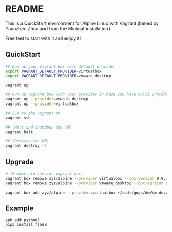 # README

This is a QuickStart environment for Alpine Linux with Vagrant (baked by Yuanzhen Zhou and from the Minimal installation).

Free feel to start with it and enjoy it!

## QuickStart

```sh
## Run up your Vagrant box with default provider
export VAGRANT_DEFAULT_PROVIDER=virtualbox
export VAGRANT_DEFAULT_PROVIDER=vmware_desktop

vagrant up

## Run up vagrant box with your provider in case you have multi provider envs like me, I am rich :)
vagrant up --provider=vmware_desktop
vagrant up --provider=virtualbox

## SSH to the vagrant VM
vagrant ssh

## (Halt and shutdown the VM)
vagrant halt

## (Destroy the VM)
vagrant destroy -f
```

## Upgrade

```sh
# (Remove old version vagrant box)
vagrant box remove zyz/alpine --provider virtualbox --box-version 0.9.x
vagrant box remove zyz/alpine --provider vmware_desktop --box-version 0.9.x

vagrant box add zyz/alpine --provider=virtualbox ~/code/gogs/dm/dm-devops/build/alpine-vb-3.12.3_v1.box
```

## Example

```
apk add python3
pip3 install flask
```

